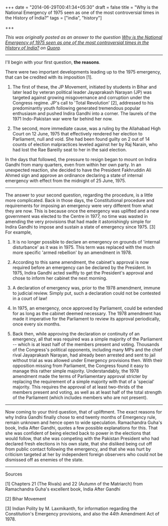 +++
date = "2014-06-29T00:41:34+05:30"
draft = false
title = "Why is the National Emergency of 1975 seen as one of the most controversial times in the History of India?"
tags = ["india", "history"]

+++

*This was originally posted as an answer to the question [Why is the National Emergency of 1975 seen as one of the most controversial times in the History of India?](https://www.quora.com/History/Why-is-the-National-Emergency-of-1975-seen-as-one-of-the-most-controversial-times-in-the-History-of-India) on [Quora](https://www.quora.com/).*

----

I'll begin with your first question, **the reasons**.

There were two important developments leading up to the 1975 emergency, that can be credited with its imposition [1].

1. The first of these, the JP Movement, initiated by students in Bihar and later lead by veteran political leader Jayaprakash Narayan (JP) was targeted against growing misgovernance and corruption under the Congress regime. JP's call to 'Total Revolution' [2], addressed to his predominantly youth following generated tremendous popular enthusiasm and pushed Indira Gandhi into a corner. The laurels of the 1971 Indo-Pakistan war were far behind her now.

2. The second, more immediate cause, was a ruling by the Allahabad High Court on 12 June, 1975 that effectively rendered her election to Parliament, null and void. She had been found guilty on 2 out of 14 counts of election malpractices leveled against her by Raj Narain, who had lost the Rae Bareilly seat to her in the said election.

In the days that followed, the pressure to resign began to mount on Indira Gandhi from many quarters, even from within her own party. In an unexpected reaction, she decided to have the President Fakhruddin Ali Ahmed sign and approve an ordinance declaring a state of internal emergency with effect from the midnight of 25 June, 1975.

----

The answer to your second question, regarding the procedure, is a little more complicated. Back in those days, the Constitutional procedure and requirements for imposing an emergency were very different from what they are now. This is because once the emergency was uplifted and a new government was elected to the Centre in 1977, no time was wasted in amending the very provisions that had made it astonishingly simple for Indira Gandhi to impose and sustain a state of emergency since 1975. [3] For example,

1. It is no longer possible to declare an emergency on grounds of 'internal disturbance' as it was in 1975. This term was replaced with the much more specific 'armed rebellion' by an amendment in 1978.

2. According to this same amendment, the cabinet's approval is now required before an emergency can be declared by the President. In 1975, Indira Gandhi acted swiftly to get the President's approval and chose to inform her cabinet the next morning.

3. A declaration of emergency was, prior to the 1978 amendment, immune to judicial review. Simply put, such a declaration could not be contested in a court of law!

4. In 1975, an emergency, once approved by Parliament, could be extended for as long as the cabinet deemed necessary. The 1978 amendment has made it imperative for the Parliament to review its approval periodically, once every six months.

5. Back then, while approving the declaration or continuity of an emergency, all that was required was a simple majority of the Parliament -- which is at least half of the members present and voting. Thousands of the Congress's political opponents, including many MPs and the chief rival Jayaprakash Narayan, had already been arrested and sent to jail without trial as was allowed under Emergency provisions then. With their opposition missing from Parliament, the Congress found it easy to manage this rather simple majority. Understandably, the 1978 amendment made the terms of Parliamentary approval stricter by replacing the requirement of a simple majority with that of a 'special' majority. This requires the approval of at least two-thrids of the members present and voting, as well as at least half of the total strength of the Parliament (which includes members who are not present).

----

Now coming to your third question, that of upliftment. The exact reasons for why Indira Gandhi finally chose to end twenty months of Emergency rule, remain unknown and hence open to wide speculation. Ramachandra Guha's book, India After Gandhi, quotes a few possible explanations for this. That she was confident of being elected back to power in the elections that would follow, that she was competing with the Pakistan President who had declared fresh elections in his own state, that she disliked being cut off from public contact following the emergency, and that she was hurt by criticism targeted at her by independent foreign observers who could not be dismissed off as enemies of the state.

----

Sources

[1] Chapters 21 (The Rivals) and 22 (Autumn of the Matriarch) from Ramachandra Guha's excellent book, India After Gandhi

[2] Bihar Movement

[3] Indian Polity by M. Laxmikanth, for information regarding the Constitution's Emergency provisions, and also the 44th Amendment Act of 1978.

